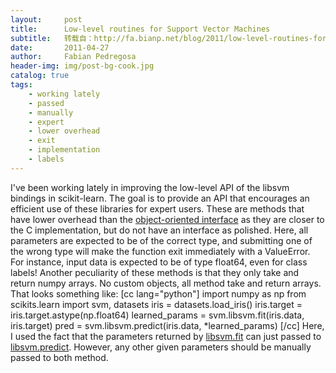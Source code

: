 ```yaml
---
layout:     post
title:      Low-level routines for Support Vector Machines
subtitle:   转载自：http://fa.bianp.net/blog/2011/low-level-routines-for-support-vector-machines/
date:       2011-04-27
author:     Fabian Pedregosa
header-img: img/post-bg-cook.jpg
catalog: true
tags:
    - working lately
    - passed
    - manually
    - expert
    - lower overhead
    - exit
    - implementation
    - labels
---
```


I've been working lately in improving the low-level API of the libsvm
bindings in scikit-learn. The goal is to provide an API that encourages
an efficient use of these libraries for expert users. These are methods
that have lower overhead than the [object-oriented interface](http://scikit-learn.sourceforge.net/modules/svm.html) as they
are closer to the C implementation, but do not have an interface as
polished. Here, all parameters are expected to be of the correct type,
and submitting one of the wrong type will make the function exit
immediately with a ValueError. For instance, input data is expected to
be of type float64, even for class labels! Another peculiarity of these
methods is that they only take and return numpy arrays. No custom
objects, all method take and return arrays. That looks something like:
[cc lang="python"] import numpy as np from scikits.learn import svm,
datasets iris = datasets.load_iris() iris.target =
iris.target.astype(np.float64) learned_params =
svm.libsvm.fit(iris.data, iris.target) pred =
svm.libsvm.predict(iris.data, *learned_params) [/cc] Here, I used the
fact that the parameters returned by [libsvm.fit](http://scikit-learn.sourceforge.net/dev/modules/generated/scikits.learn.svm.libsvm.fit.html) can just passed to
[libsvm.predict](http://scikit-learn.sourceforge.net/dev/modules/generated/scikits.learn.svm.libsvm.predict.html). However, any other given parameters should be
manually passed to both method.
